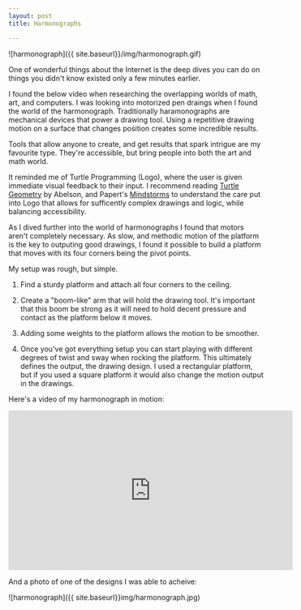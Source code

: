 ```yaml
---
layout: post
title: Harmonographs

---
```


![harmonograph]({{ site.baseurl}}/img/harmonograph.gif)

One of wonderful things about the Internet is the deep dives you can do on things you didn't know existed only a few minutes earlier.

I found the below video when researching the overlapping worlds of math, art, and computers. I was looking into motorized pen draings when I found the world of the harmonograph. Traditionally haramonographs are mechanical devices that power a drawing tool. Using a repetitive drawing motion on a surface that changes position creates some incredible results.

Tools that allow anyone to create, and get results that spark intrigue are my favourite type. They're accessible, but bring people into both the art and math world.

It reminded me of Turtle Programming (Logo), where the user is given immediate visual feedback to their input. I recommend reading [Turtle Geometry](http://a.co/fEH7udw) by Abelson, and Papert's [Mindstorms](http://a.co/bDYy4Yn) to understand the care put into Logo that allows for sufficently complex drawings and logic, while balancing accessibility.

As I dived further into the world of harmonographs I found that motors aren't completely necessary. As slow, and methodic motion of the platform is the key to outputing good drawings, I found it possible to build a platform that moves with its four corners being the pivot points.

My setup was rough, but simple.

1) Find a sturdy platform and attach all four corners to the ceiling.

2) Create a "boom-like" arm that will hold the drawing tool. It's important that this boom be strong as it will need to hold decent pressure and contact as the platform below it moves.

3) Adding some weights to the platform allows the motion to be smoother.

4) Once you've got everything setup you can start playing with different degrees of twist and sway when rocking the platform. This ultimately defines the output, the drawing design. I used a rectangular platform, but if you used a square platform it would also change the motion output in the drawings.

Here's a video of my harmonograph in motion:

<iframe width="560" height="315" src="https://www.youtube.com/embed/wfoWUe6IoBY" frameborder="0" allowfullscreen></iframe>

And a photo of one of the designs I was able to acheive:

![harmonograph]({{ site.baseurl}}img/harmonograph.jpg)